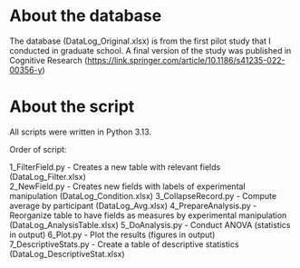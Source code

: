 # About the database

The database (DataLog_Original.xlsx) is from the first pilot study that I conducted in graduate school. A final version of the study was published in Cognitive Research (https://link.springer.com/article/10.1186/s41235-022-00356-y)

# About the script

All scripts were written in Python 3.13.

Order of script:

1_FilterField.py - Creates a new table with relevant fields (DataLog_Filter.xlsx)<br />
2_NewField.py - Creates new fields with labels of experimental manipulation (DataLog_Condition.xlsx)
3_CollapseRecord.py - Compute average by participant (DataLog_Avg.xlsx)
4_PrepareAnalysis.py - Reorganize table to have fields as measures by experimental manipulation (DataLog_AnalysisTable.xlsx)
5_DoAnalysis.py - Conduct ANOVA (statistics in output)
6_Plot.py - Plot the results (figures in output)
7_DescriptiveStats.py - Create a table of descriptive statistics (DataLog_DescriptiveStat.xlsx)

